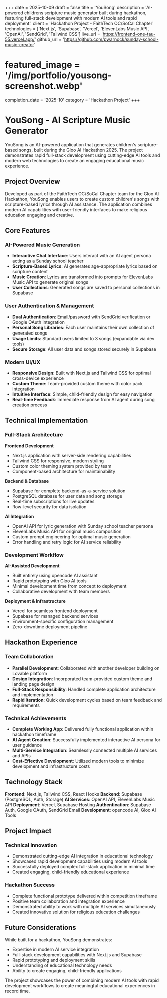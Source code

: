 +++
date = 2025-10-09
draft = false
title = 'YouSong'
description = 'AI-powered childrens scripture music generator built during hackathon, featuring full-stack development with modern AI tools and rapid deployment.'
client = 'Hackathon Project - FaithTech OC/SoCal Chapter'
technologies = ['Next.js', 'Supabase', 'Vercel', 'ElevenLabs Music API', 'OpenAI', 'SendGrid', 'Tailwind CSS']
live_url = 'https://frontend-one-tau-55.vercel.app/'
github_url = 'https://github.com/pwarnock/sunday-school-music-creator'
# featured_image = '/img/portfolio/yousong-screenshot.webp'
completion_date = '2025-10'
category = 'Hackathon Project'
+++

# YouSong - AI Scripture Music Generator

YouSong is an AI-powered application that generates children's scripture-based songs, built during the Gloo AI Hackathon 2025. The project demonstrates rapid full-stack development using cutting-edge AI tools and modern web technologies to create an engaging educational music experience.

## Project Overview

Developed as part of the FaithTech OC/SoCal Chapter team for the Gloo AI Hackathon, YouSong enables users to create custom children's songs with scripture-based lyrics through AI assistance. The application combines modern AI capabilities with user-friendly interfaces to make religious education engaging and creative.

## Core Features

### AI-Powered Music Generation
- **Interactive Chat Interface**: Users interact with an AI agent persona acting as a Sunday school teacher
- **Scripture-Based Lyrics**: AI generates age-appropriate lyrics based on scripture content
- **Music Creation**: Lyrics are transformed into prompts for ElevenLabs Music API to generate original songs
- **User Collections**: Generated songs are saved to personal collections in Supabase

### User Authentication & Management
- **Dual Authentication**: Email/password with SendGrid verification or Google OAuth integration
- **Personal Song Libraries**: Each user maintains their own collection of generated songs
- **Usage Limits**: Standard users limited to 3 songs (expandable via dev tools)
- **Secure Storage**: All user data and songs stored securely in Supabase

### Modern UI/UX
- **Responsive Design**: Built with Next.js and Tailwind CSS for optimal cross-device experience
- **Custom Theme**: Team-provided custom theme with color pack integration
- **Intuitive Interface**: Simple, child-friendly design for easy navigation
- **Real-time Feedback**: Immediate response from AI agent during song creation process

## Technical Implementation

### Full-Stack Architecture
**Frontend Development**
- Next.js application with server-side rendering capabilities
- Tailwind CSS for responsive, modern styling
- Custom color theming system provided by team
- Component-based architecture for maintainability

**Backend & Database**
- Supabase for complete backend-as-a-service solution
- PostgreSQL database for user data and song storage
- Real-time subscriptions for live updates
- Row-level security for data isolation

**AI Integration**
- OpenAI API for lyric generation with Sunday school teacher persona
- ElevenLabs Music API for original music composition
- Custom prompt engineering for optimal music generation
- Error handling and retry logic for AI service reliability

### Development Workflow
**AI-Assisted Development**
- Built entirely using opencode AI assistant
- Rapid prototyping with Gloo AI tools
- Minimal development time from concept to deployment
- Collaborative development with team members

**Deployment & Infrastructure**
- Vercel for seamless frontend deployment
- Supabase for managed backend services
- Environment-specific configuration management
- Zero-downtime deployment pipeline

## Hackathon Experience

### Team Collaboration
- **Parallel Development**: Collaborated with another developer building on Lovable platform
- **Design Integration**: Incorporated team-provided custom theme and landing page design
- **Full-Stack Responsibility**: Handled complete application architecture and implementation
- **Rapid Iteration**: Quick development cycles based on team feedback and requirements

### Technical Achievements
- **Complete Working App**: Delivered fully functional application within hackathon timeframe
- **AI Agent Creation**: Successfully implemented interactive AI persona for user guidance
- **Multi-Service Integration**: Seamlessly connected multiple AI services and APIs
- **Cost-Effective Development**: Utilized modern tools to minimize development and infrastructure costs

## Technology Stack

**Frontend**: Next.js, Tailwind CSS, React Hooks
**Backend**: Supabase (PostgreSQL, Auth, Storage)
**AI Services**: OpenAI API, ElevenLabs Music API
**Deployment**: Vercel, Supabase Hosting
**Authentication**: Supabase Auth, Google OAuth, SendGrid Email
**Development**: opencode AI, Gloo AI Tools

## Project Impact

### Technical Innovation
- Demonstrated cutting-edge AI integration in educational technology
- Showcased rapid development capabilities using modern AI tools
- Successfully deployed complex full-stack application in minimal time
- Created engaging, child-friendly educational experience

### Hackathon Success
- Complete functional prototype delivered within competition timeframe
- Positive team collaboration and integration experience
- Demonstrated ability to work with multiple AI services simultaneously
- Created innovative solution for religious education challenges

## Future Considerations

While built for a hackathon, YouSong demonstrates:
- Expertise in modern AI service integration
- Full-stack development capabilities with Next.js and Supabase
- Rapid prototyping and deployment skills
- Understanding of educational technology needs
- Ability to create engaging, child-friendly applications

The project showcases the power of combining modern AI tools with rapid development workflows to create meaningful educational experiences in record time.